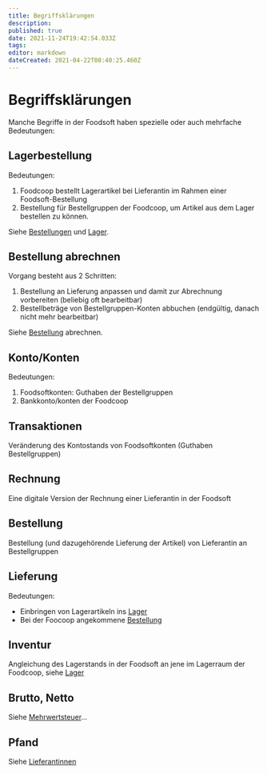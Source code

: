 ```yaml
---
title: Begriffsklärungen
description: 
published: true
date: 2021-11-24T19:42:54.033Z
tags: 
editor: markdown
dateCreated: 2021-04-22T08:40:25.460Z
---
```


# Begriffsklärungen
Manche Begriffe in der Foodsoft haben spezielle oder auch mehrfache Bedeutungen:

## Lagerbestellung
Bedeutungen:
1. Foodcoop bestellt Lagerartikel bei Lieferantin im Rahmen einer Foodsoft-Bestellung 
1. Bestellung für Bestellgruppen der Foodcoop, um Artikel aus dem Lager bestellen zu können.

Siehe [Bestellungen](/de/documentation/admin/orders) und [Lager](/de/documentation/admin/storage).

## Bestellung abrechnen
Vorgang besteht aus 2 Schritten: 
1. Bestellung an Lieferung anpassen und damit zur Abrechnung vorbereiten (beliebig oft bearbeitbar) 
2. Bestellbeträge von Bestellgruppen-Konten abbuchen (endgültig, danach nicht mehr bearbeitbar)

Siehe [Bestellung](/de/documentation/admin/orders) abrechnen.

## Konto/Konten
Bedeutungen:
1. Foodsoftkonten: Guthaben der Bestellgruppen
2. Bankkonto/konten der Foodcoop

## Transaktionen
Veränderung des Kontostands von Foodsoftkonten (Guthaben Bestellgruppen) 

## Rechnung
Eine digitale Version der Rechnung einer Lieferantin in der Foodsoft

## Bestellung
Bestellung (und dazugehörende Lieferung der Artikel) von Lieferantin an Bestellgruppen 

## Lieferung 
Bedeutungen:
- Einbringen von Lagerartikeln ins [Lager](/de/documentation/admin/storage)
- Bei der Foocoop angekommene [Bestellung](/de/documentation/admin/orders)

## Inventur
Angleichung des Lagerstands in der Foodsoft an jene im Lagerraum der Foodcoop, siehe [Lager](/de/documentation/admin/storage)

## Brutto, Netto
Siehe [Mehrwertsteuer](/de/documentation/admin/finances/value-added-tax)...

## Pfand
Siehe [Lieferantinnen](/de/documentation/admin/suppliers)